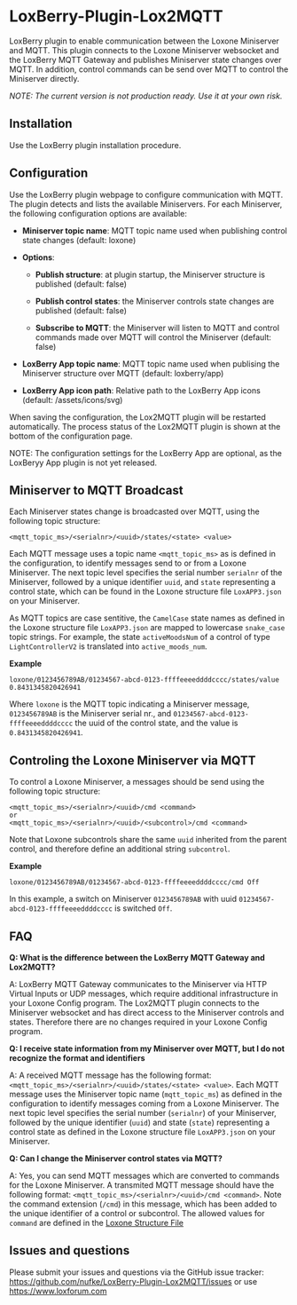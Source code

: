 # LoxBerry-Plugin-Lox2MQTT

LoxBerry plugin to enable communication between the Loxone Miniserver and MQTT. This plugin connects to the Loxone Miniserver websocket and the LoxBerry MQTT Gateway and publishes Miniserver state changes over MQTT. In addition, control commands can be send over MQTT to control the Miniserver directly.

*NOTE: The current version is not production ready. Use it at your own risk.*

## Installation

Use the LoxBerry plugin installation procedure.

## Configuration

Use the LoxBerry plugin webpage to configure communication with MQTT. The plugin detects and lists the available Miniservers. For each Miniserver, the following configuration options are available:

  * **Miniserver topic name**: MQTT topic name used when publishing control state changes (default: loxone)

  * **Options**:

    * **Publish structure**: at plugin startup, the Miniserver structure is published (default: false)

    * **Publish control states**: the Miniserver controls state changes are published (default: false)

    * **Subscribe to MQTT**: the Miniserver will listen to MQTT and control commands made over MQTT will control the Miniserver (default: false)

  * **LoxBerry App topic name**: MQTT topic name used when publising the Miniserver structure over MQTT (default: loxberry/app)

  * **LoxBerry App icon path**: Relative path to the LoxBerry App icons (default: /assets/icons/svg)

When saving the configuration, the Lox2MQTT plugin will be restarted automatically. The process status of the Lox2MQTT plugin is shown at the bottom of the configuration page.

NOTE: The configuration settings for the LoxBerry App are optional, as the LoxBeryy App plugin is not yet released.

## Miniserver to MQTT Broadcast

Each Miniserver states change is broadcasted over MQTT, using the following topic structure:

```
<mqtt_topic_ms>/<serialnr>/<uuid>/states/<state> <value>
```

Each MQTT message uses a topic name `<mqtt_topic_ms>` as is defined in the configuration, to identify messages send to or from a Loxone Miniserver. The next topic level specifies the serial number `serialnr` of the Miniserver, followed by a unique identifier `uuid`, and `state` representing a control state, which can be found in the Loxone structure file `LoxAPP3.json` on your Miniserver.

As MQTT topics are case sentitive, the `CamelCase` state names as defined in the Loxone structure file `LoxAPP3.json` are mapped to lowercase `snake_case` topic strings. For example, the state `activeMoodsNum` of a control of type `LightControllerV2` is translated into `active_moods_num`.

**Example**

```
loxone/0123456789AB/01234567-abcd-0123-ffffeeeeddddcccc/states/value 0.8431345820426941
```

Where `loxone` is the MQTT topic indicating a Miniserver message, `0123456789AB` is the Miniserver serial nr., and `01234567-abcd-0123-ffffeeeeddddcccc` the uuid of the control state, and the value is `0.8431345820426941`.

## Controling the Loxone Miniserver via MQTT

To control a Loxone Miniserver, a messages should be send using the following topic structure:

```
<mqtt_topic_ms>/<serialnr>/<uuid>/cmd <command>
or
<mqtt_topic_ms>/<serialnr>/<uuid>/<subcontrol>/cmd <command>
```

Note that Loxone subcontrols share the same `uuid` inherited from the parent control, and therefore define an additional string `subcontrol`.

**Example**

```
loxone/0123456789AB/01234567-abcd-0123-ffffeeeeddddcccc/cmd Off
```

In this example, a switch on Miniserver `0123456789AB` with uuid `01234567-abcd-0123-ffffeeeeddddcccc` is switched `Off`.

## FAQ

**Q: What is the difference between the LoxBerry MQTT Gateway and Lox2MQTT?**

A: LoxBerry MQTT Gateway communicates to the Miniserver via HTTP Virtual Inputs or UDP messages, which require additional infrastructure in your Loxone Config program. The Lox2MQTT plugin connects to the Miniserver websocket and has direct access to the Miniserver controls and states. Therefore there are no changes required in your Loxone Config program.

**Q: I receive state information from my Miniserver over MQTT, but I do not recognize the format and identifiers**

A: A received MQTT message has the following format: `<mqtt_topic_ms>/<serialnr>/<uuid>/states/<state> <value>`. Each MQTT message uses the Miniserver topic name (`mqtt_topic_ms`) as defined in the configuration to identify messages coming from a Loxone Miniserver. The next topic level specifies the serial number (`serialnr`) of your Miniserver, followed by the unique identifier (`uuid`) and state (`state`) representing a control state as defined in the Loxone structure file `LoxAPP3.json` on your Miniserver.

**Q: Can I change the Miniserver control states via MQTT?**

A: Yes, you can send MQTT messages which are converted to commands for the Loxone Miniserver. A transmited MQTT message should have the following format: `<mqtt_topic_ms>/<serialnr>/<uuid>/cmd <command>`. Note the command extension (`/cmd`) in this message, which has been added to the unique identifier of a control or subcontrol. The allowed values for `command` are defined in the [Loxone Structure File](https://www.loxone.com/dede/wp-content/uploads/sites/2/2022/06/1300_Structure-File.pdf)

## Issues and questions

Please submit your issues and questions via the GitHub issue tracker: https://github.com/nufke/LoxBerry-Plugin-Lox2MQTT/issues or use https://www.loxforum.com
